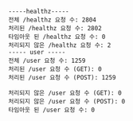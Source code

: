 
    -----healthz-----
    전체 /healthz 요청 수: 2804
    처리된 /healthz 요청 수: 2802
    타임아웃 된 /healthz 요청 수: 0
    처리되지 않은 /healthz 요청 수: 2
    ----- user -----
    전체 /user 요청 수: 1259
    처리된 /user 요청 수 (GET): 0
    처리된 /user 요청 수 (POST): 1259
    
    처리되지 않은 /user 요청 수 (GET): 0
    처리되지 않은 /user 요청 수 (POST): 0
    타임아웃 된 /user 요청 수: 0
    